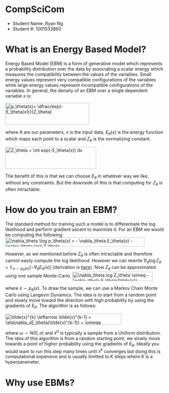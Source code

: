 # CompSciCom
- Student Name: Ryan Ng
- Student #: 1001533860

# What is an Energy Based Model?
Energy Based Model (EBM) is a form of generative model which represents a probability distribution over the data by associating a scalar energy which measures the compatibility between the values of the variables. Small energy values represent very compatible configurations of the variables while large energy values represent incompatible configurations of the variables. In general, the density of an EBM over a single dependent variable $x$ is:

<img src="https://bit.ly/3fGyqGp" align="center" border="0" alt="p_\theta(x)= \dfrac{exp(-E_\theta(x))}{Z_\theta}" width="265" height="69" />

where $\theta$ are our parameters, $x$ is the input data, $E_\theta(x)$ is the energy function which maps each point to a scalar and $Z_\theta$ is the normalizing constant.

<img src="https://bit.ly/3dCAyMG" align="center" border="0" alt="Z_\theta = \int exp(-E_\theta(x)) dx" width="287" height="69" />

The benefit of this is that we can choose $E_\theta$ in whatever way we like, without any constraints. But the downside of this is that computing for $Z_\theta$ is often intractable.

# How do you train an EBM?
The standard method for training such a model is to differentiate the log likelihood and perform gradient ascent to maximize it. For an EBM we would be computing the following:
<img src="https://bit.ly/2Orcrs4" align="center" border="0" alt="\nabla_\theta \log p_\theta(x) = - \nabla_\theta E_\theta(x) - \nabla_\theta \log Z_\theta" width="440" height="29" />

However, as we mentioned before $Z_\theta$ is often intractable and therefore cannot easily compute the log likelihood. However we can rewrite $\nabla_\theta \log Z_\theta = \mathbb{E}_{x \sim p_\theta(x)}[-\nabla_\theta E_\theta(x)]$ (derivation is [here](https://arxiv.org/pdf/2101.03288.pdf)). Now $Z_\theta$ can be approximated using one sample Monte-Carlo.
<img src="https://bit.ly/3upN2Ou" align="center" border="0" alt="\nabla_\theta log Z_\theta \simeq -\nabla_\theta E_\theta(\tilde{x})" width="254" height="29" />

where $\tilde{x} \sim p_\theta(x)$. To draw the sample, we can use a Markov Chain Monte Carlo using Langevin Dynamics. The idea is to start from a random point and slowly move toward the direction with high probability by using the gradients of $E_\theta$. The algorithm is as follows: 

<img src="https://bit.ly/3cN7XFh" align="center" border="0" alt="\tilde{x}^{k} \leftarrow \tilde{x}^{k-1} + \eta\nabla_xE_\theta(\tilde{x}^{k-1}) + \omega" width="367" height="35" />

where $\omega \sim N(0, \sigma)$ and $\tilde{x}^0$ is typically a sample from a Uniform distribution. The idea of this algorithm is from a random starting point, we slowly move towards a point of higher probability using the gradients of $E_\theta$. Ideally you would want to run this step many times until $x^k$ converges but doing this is computational expensive and is usually limitted to $K$ steps where $K$ is a hyperparameter.

# Why use EBMs?

